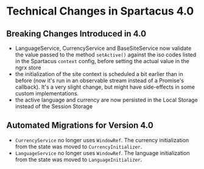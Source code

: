 # Technical Changes in Spartacus 4.0

## Breaking Changes Introduced in 4.0
- LanguageService, CurrencyService and BaseSiteService now validate the value passed to the method `setActive()` against the iso codes listed in the Spartacus `context` config, before setting the actual value in the ngrx store
- the initialization of the site context is scheduled a bit earlier than in before (now it's run in an observable stream instead of a Promise's callback). It's a very slight change, but might have side-effects in some custom implementations.
- the active language and currency are now persisted in the Local Storage instead of the Session Storage

## Automated Migrations for Version 4.0

- `CurrencyService` no longer uses `WindowRef`. The currency initialization from the state was moved to `CurrencyInitializer`.
- `LanguageService` no longer uses `WindowRef`. The language initialization from the state was moved to `LanguageInitializer`.
